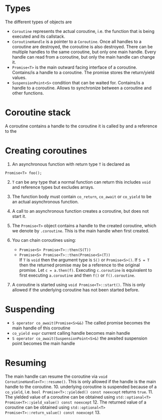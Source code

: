 # Types
The different types of objects are
- `Coroutine` represents the actual coroutine, i.e. the function that is being executed and its callstack.
- `CoroutineHandle` is a pointer to a `Coroutine`. Once all handles to a coroutine are destroyed, the coroutine is also destroyed. There can be multiple handles to the same coroutine, but only one main handle. Every handle can read from a coroutine, but only the main handle can change it.
- `Promise<T>` is the main outward facing interface of a coroutine. Contains/is a handle to a coroutine. The promise stores the return/yield values.
- `SuspensionPoint<S>` condition that can be waited for. Contains/is a handle to a coroutine. Allows to synchronize between a coroutine and other functions.

# Coroutine stack
A coroutine contains a handle to the coroutine it is called by and a reference to the 

# Creating coroutines
1. An asynchronous function with return type `T` is declared as  
```
Promise<T> foo();
```
2. `T` can be any type that a normal function can return this includes `void` and reference types but excludes arrays.
3. The function body must contain `co_return`, `co_await` or `co_yield` to be an actual asynchronous function.
4. A call to an asynchronous function creates a coroutine, but does not start it.
5. The `Promise<T>` object contains a handle to the created coroutine, which we denote by `.coroutine`. This is the main handle when first created.
8. You can chain coroutines using:  
   - `Promise<S> Promise<T>::then(S(T))` 
   - `Promise<S> Promise<T>::then(Promise<S>(T))`  
  If `T` is `void` then the argument type is `S()` or `Promise<S>()`. If `S = T` then the returned promise may be a reference to the original promise.
  Let `c = a.then(f)`. Executing `c.coroutine` is equivalent to first executing `a.coroutine` and then `f()` or `f().coroutine`.



8. A coroutine is started using `void Promise<T>::start()`. This is only allowed if the underlying coroutine has not been started before.

# Suspending
- `S operator co_await(Promise<S>&&)` The called promise becomes the main handle of this coroutine
- `co_yield expr` current calling handle becomes main handle
- `S operator co_await(SuspensionPoint<S>&)` the awaited suspension point becomes the main handle

# Resuming
The main handle can resume the coroutine via `void CoroutineHandle<T>::resume()`. This is only allowed if the handle is the main handle to the coroutine.
10. underlying coroutine is suspended because of a `co_yield`, i.e. `bool Promise<T>::yielded() const noexcept` returns `true`.
11. The yielded value of a coroutine can be obtained using `std::optional<T> Promise<T>::yield_value() const noexcept`
12. The returned value of a coroutine can be obtained using `std::optional<T> Promise<T>::return_value() const noexcept`
13. 
